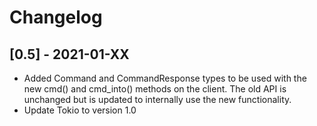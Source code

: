 # Changelog

## [0.5] - 2021-01-XX
- Added Command and CommandResponse types to be used with the new cmd() and cmd_into() methods on the client.
  The old API is unchanged but is updated to internally use the new functionality.
- Update Tokio to version 1.0
